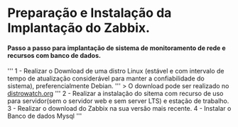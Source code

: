 # Preparação e Instalação da Implantação do Zabbix.


#### Passo a passo para implantação de sistema de monitoramento de rede e recursos com banco de dados.

'''
1 - Realizar o Download de uma distro Linux (estável e com intervalo de tempo de atualização considerável para manter a confiabilidade do sistema), preferencialmente Debian.
'''
    > O download pode ser realizado no [distrowatch.org](https://distrowatch.com/)
'''
2 - Realizar a instalação do sitema com recurso de uso para servidor(sem o servidor web e sem server LTS) e estação de trabalho.
3 - Realizar o download do Zabbix na sua versão mais recente.
4 - Instalar o Banco de dados Mysql
'''

